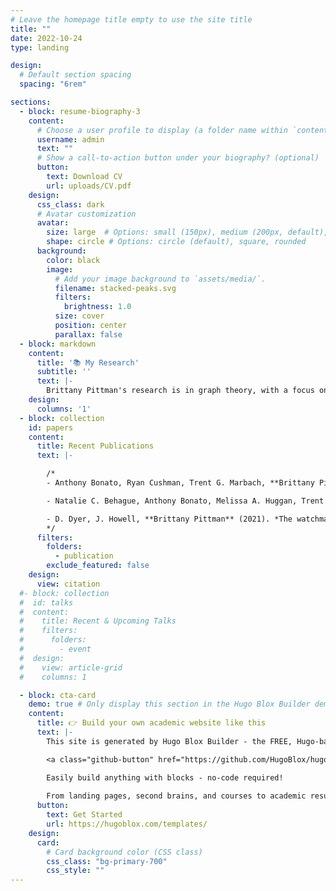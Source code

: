 ```yaml
---
# Leave the homepage title empty to use the site title
title: ""
date: 2022-10-24
type: landing

design:
  # Default section spacing
  spacing: "6rem"

sections:
  - block: resume-biography-3
    content:
      # Choose a user profile to display (a folder name within `content/authors/`)
      username: admin
      text: ""
      # Show a call-to-action button under your biography? (optional)
      button:
        text: Download CV
        url: uploads/CV.pdf
    design:
      css_class: dark
      # Avatar customization
      avatar:
        size: large  # Options: small (150px), medium (200px, default), large (320px), xl (400px), xxl (500px)
        shape: circle # Options: circle (default), square, rounded
      background:
        color: black
        image:
          # Add your image background to `assets/media/`.
          filename: stacked-peaks.svg
          filters:
            brightness: 1.0
          size: cover
          position: center
          parallax: false
  - block: markdown
    content:
      title: '📚 My Research'
      subtitle: ''
      text: |-
        Brittany Pittman's research is in graph theory, with a focus on pursuit-evasion games. She studies the localization game on graphs and its variants. Her work also investigates the generalized Ramsey numbers and graph decompositions.
    design:
      columns: '1'
  - block: collection
    id: papers
    content:
      title: Recent Publications
      text: |-

        /*
        - Anthony Bonato, Ryan Cushman, Trent G. Marbach, **Brittany Pittman** (2023). *The localization game on oriented graphs.* *Discrete Applied Mathematics,* **338**, 145–157. [https://doi.org/10.1016/j.dam.2023.06.003](https://doi.org/10.1016/j.dam.2023.06.003)  

        - Natalie C. Behague, Anthony Bonato, Melissa A. Huggan, Trent G. Marbach, **Brittany Pittman** (2022). *The localization capture time of a graph.* *Theoretical Computer Science,* **911**, 80–91. [https://doi.org/10.1016/j.tcs.2022.02.007](https://doi.org/10.1016/j.tcs.2022.02.007)  

        - D. Dyer, J. Howell, **Brittany Pittman** (2021). *The watchman’s walk problem on directed graphs.* *Australasian Journal of Combinatorics,* **80**, 197–216.
        */
      filters:
        folders:
          - publication
        exclude_featured: false
    design:
      view: citation
  #- block: collection
  #  id: talks
  #  content:
  #    title: Recent & Upcoming Talks
  #    filters:
  #      folders:
  #        - event
  #  design:
  #    view: article-grid
  #    columns: 1

  - block: cta-card
    demo: true # Only display this section in the Hugo Blox Builder demo site
    content:
      title: 👉 Build your own academic website like this
      text: |-
        This site is generated by Hugo Blox Builder - the FREE, Hugo-based open source website builder trusted by 250,000+ academics like you.

        <a class="github-button" href="https://github.com/HugoBlox/hugo-blox-builder" data-color-scheme="no-preference: light; light: light; dark: dark;" data-icon="octicon-star" data-size="large" data-show-count="true" aria-label="Star HugoBlox/hugo-blox-builder on GitHub">Star</a>

        Easily build anything with blocks - no-code required!
        
        From landing pages, second brains, and courses to academic resumés, conferences, and tech blogs.
      button:
        text: Get Started
        url: https://hugoblox.com/templates/
    design:
      card:
        # Card background color (CSS class)
        css_class: "bg-primary-700"
        css_style: ""
---
```

